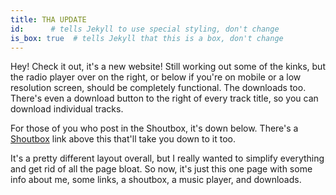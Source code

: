 ```yaml
---
title: THA UPDATE
id:      # tells Jekyll to use special styling, don't change
is_box: true  # tells Jekyll that this is a box, don't change
---
```

Hey! Check it out, it's a new website! Still working out some of the kinks, but the radio player over on the right,
or below if you're on mobile or a low resolution screen, should be completely functional. The downloads too.
There's even a download button to the right of every track title, so you can download individual tracks.

For those of you who post in the Shoutbox, it's down below. There's a [Shoutbox](http://www.hamsteralliance.com#shoutbox) link
above this that'll take you down to it too.

It's a pretty different layout overall, but I really wanted to simplify everything and get rid of all the page bloat.
So now, it's just this one page with some info about me, some links, a shoutbox, a music player, and downloads.
